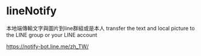 # lineNotify 

本地端傳輸文字與圖片到line群組或是本人
transfer the text and local picture to the LINE group or your LINE account

https://notify-bot.line.me/zh_TW/
